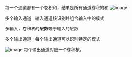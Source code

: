 每一个通道都有一个卷积和，结果是所有通道卷积的和
![image](https://user-images.githubusercontent.com/49408146/153697229-8a8b0c73-e813-40d0-8441-97b1d2041965.png )

多个输入通道：输入通道核识别并组合输入中的模式

多输入，卷积核的**层数**等于输入的层数

多个输出通道：每个输出通道可以识别特定的模式

![image](https://user-images.githubusercontent.com/49408146/153698251-48c08dc2-01bf-46bb-b611-31bc155994b0.png)
每个输出通道对应一个卷积核。

